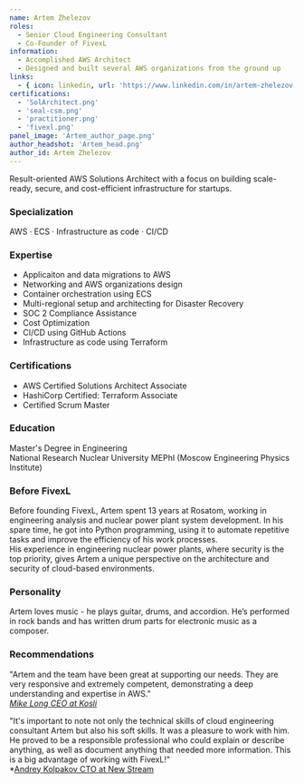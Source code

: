 ```yaml
---
name: Artem Zhelezov
roles:
  - Senior Cloud Engineering Consultant 
  - Co-Founder of FivexL
information:
  - Accomplished AWS Architect
  - Designed and built several AWS organizations from the ground up
links:
  - { icon: linkedin, url: 'https://www.linkedin.com/in/artem-zhelezov-70228093/' }
certifications:
  - 'SolArchitect.png'
  - 'seal-csm.png'
  - 'practitioner.png'
  - 'fivexl.png'  
panel_image: 'Artem_author_page.png'
author_headshot: 'Artem_head.png'
author_id: Artem Zhelezov
---
```

Result-oriented AWS Solutions Architect with a focus on building scale-ready, secure, and cost-efficient infrastructure for startups. 

### Specialization
AWS · ECS · Infrastructure as code · CI/CD

### Expertise
* Applicaiton and data migrations to AWS
* Networking and AWS organizations design
* Container orchestration using ECS
* Multi-regional setup and architecting for Disaster Recovery
* SOC 2 Compliance Assistance
* Cost Optimization
* CI/CD using GitHub Actions
* Infrastructure as code using Terraform

### Certifications
* AWS Certified Solutions Architect Associate
* HashiCorp Certified: Terraform Associate
* Certified Scrum Master

### Education
Master's Degree in Engineering  
National Research Nuclear University MEPhI (Moscow Engineering Physics Institute)

### Before FivexL
Before founding FivexL, Artem spent 13 years at Rosatom, working in engineering analysis and nuclear power plant system development.  In his spare time, he got into Python programming, using it to automate repetitive tasks and improve the efficiency of his work processes.  
His experience in engineering nuclear power plants, where security is the top priority, gives Artem a unique perspective on the architecture and security of cloud-based environments.

### Personality
Artem loves music - he plays guitar, drums, and accordion. He’s performed in rock bands and has written drum parts for electronic music as a composer.

### Recommendations
"Artem and the team have been great at supporting our needs. They are very responsive and extremely competent, demonstrating a deep understanding and expertise in AWS."  
*[Mike Long CEO at Kosli](https://fivexl.io/case-studies/kosli-case-study/)*  
  
"It's important to note not only the technical skills of cloud engineering consultant Artem but also his soft skills. It was a pleasure to work with him. He proved to be a responsible professional who could explain or describe anything, as well as document anything that needed more information. This is a big advantage of working with FivexL!"  
*[Andrey Kolpakov CTO at New Stream](https://fivexl.io/case-studies/new-stream-case-study/)
